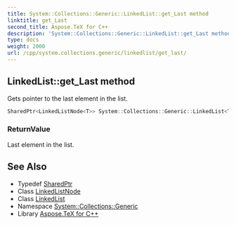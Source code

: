 ```yaml
---
title: System::Collections::Generic::LinkedList::get_Last method
linktitle: get_Last
second_title: Aspose.TeX for C++
description: 'System::Collections::Generic::LinkedList::get_Last method. Gets pointer to the last element in the list in C++.'
type: docs
weight: 2000
url: /cpp/system.collections.generic/linkedlist/get_last/
---
```

## LinkedList::get_Last method


Gets pointer to the last element in the list.

```cpp
SharedPtr<LinkedListNode<T>> System::Collections::Generic::LinkedList<T>::get_Last() const
```


### ReturnValue

Last element in the list.

## See Also

* Typedef [SharedPtr](../../../system/sharedptr/)
* Class [LinkedListNode](../../linkedlistnode/)
* Class [LinkedList](../)
* Namespace [System::Collections::Generic](../../)
* Library [Aspose.TeX for C++](../../../)
